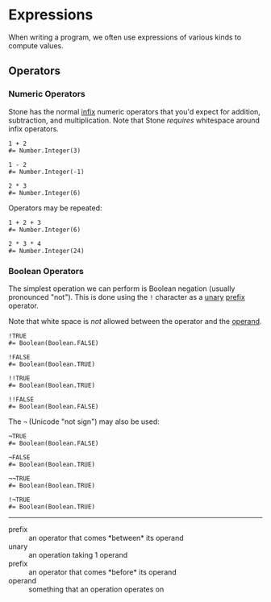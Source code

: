 Expressions
===========

When writing a program, we often use expressions of various kinds to compute values.


Operators
---------

### Numeric Operators

Stone has the normal [infix](#infix) numeric operators that you'd expect
for addition, subtraction, and multiplication.
Note that Stone *requires* whitespace around infix operators.

~~~ stone
1 + 2
#= Number.Integer(3)
~~~

~~~ stone
1 - 2
#= Number.Integer(-1)
~~~

~~~ stone
2 * 3
#= Number.Integer(6)
~~~

Operators may be repeated:

~~~ stone
1 + 2 + 3
#= Number.Integer(6)
~~~

~~~ stone
2 * 3 * 4
#= Number.Integer(24)
~~~


### Boolean Operators

The simplest operation we can perform is Boolean negation (usually pronounced "not").
This is done using the `!` character as a [unary](#unary) [prefix](#prefix) operator.

Note that white space is *not* allowed between the operator and the [operand](#operand).

~~~ stone
!TRUE
#= Boolean(Boolean.FALSE)
~~~

~~~ stone
!FALSE
#= Boolean(Boolean.TRUE)
~~~

~~~ stone
!!TRUE
#= Boolean(Boolean.TRUE)
~~~

~~~ stone
!!FALSE
#= Boolean(Boolean.FALSE)
~~~

The `¬` (Unicode "not sign") may also be used:

~~~ stone
¬TRUE
#= Boolean(Boolean.FALSE)
~~~

~~~ stone
¬FALSE
#= Boolean(Boolean.TRUE)
~~~

~~~ stone
¬¬TRUE
#= Boolean(Boolean.TRUE)
~~~

~~~ stone
!¬TRUE
#= Boolean(Boolean.TRUE)
~~~


----

<dl>
  <dt id="infix">prefix</dt> <dd>an operator that comes *between* its operand</dd>
  <dt id="unary">unary</dt> <dd>an operation taking 1 operand</dd>
  <dt id="prefix">prefix</dt> <dd>an operator that comes *before* its operand</dd>
  <dt id="operand">operand</dt> <dd>something that an operation operates on</dd>
</dl>
